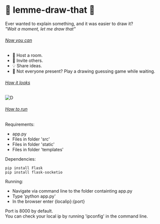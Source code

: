 # 🤝 lemme-draw-that 🎨
Ever wanted to explain something, and it was easier to draw it? <br>
*"Wait a moment, let me draw that"*
######  <ins> Now you can </ins> <br>
- 👋 Host a room.<br>
- 🤝 Invite others.<br>
- 💡 Share ideas.<br>
- 🎨 Not everyone present? Play a drawing guessing game while waiting. <br>

###### <ins> How it looks </ins>  <br>
![D](https://github.com/Tomi-1997/lemme-draw-that/blob/main/misc/demo2.gif) <br>

###### <ins> How to run </ins>  <br>
Requirements: 
+ app.py
+ Files in folder 'src' 
+ Files in folder 'static'
+ Files in folder 'templates'

Dependencies:
```
pip install Flask
pip install flask-socketio
```

Running:
+ Navigate via command line to the folder containting app.py
+ Type 'python app.py'
+ In the browser enter {localip}:{port}

Port is 8000 by default. <br>
You can check your local ip by running 'ipconfig' in the command line.